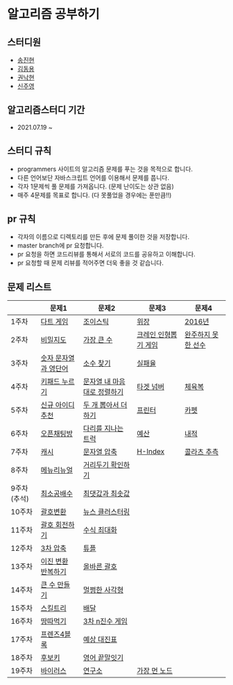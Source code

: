
# 알고리즘 공부하기
 
## 스터디원
- [송진현](https://github.com/thdwlsgus0)
- [김동용](https://github.com/kingyong9169)
- [권낙현](https://github.com/knh6269)
- [신주영](https://github.com/juyeong-chungbuk)

## 알고리즘스터디 기간
- 2021.07.19 ~ 

## 스터디 규칙 
- programmers 사이트의 알고리즘 문제를 푸는 것을 목적으로 합니다.
- 다른 언어보단 자바스크립트 언어를 이용해서 문제를 풉니다.
- 각자 1문제씩 풀 문제를 가져옵니다. (문제 난이도는 상관 없음)
- 매주 4문제를 목표로 합니다. (다 못풀었을 경우에는 푼만큼!!)

## pr 규칙
- 각자의 이름으로 디렉토리를 만든 후에 문제 풀이한 것을 저장합니다.
- master branch에 pr 요청합니다.
- pr 요청을 하면 코드리뷰를 통해서 서로의 코드를 공유하고 이해합니다.
- pr 요청할 때 문제 리뷰를 적어주면 더욱 좋을 것 같습니다.


## 문제 리스트

|  | 문제1   | 문제2 | 문제3 | 문제4
| -------- | ------ | ------------------------------------------- | --------------| ------- |
| 1주차    | [다트 게임](https://programmers.co.kr/learn/courses/30/lessons/17682) |  [조이스틱](https://programmers.co.kr/learn/courses/30/lessons/42860)     | [위장](https://programmers.co.kr/learn/courses/30/lessons/42578) | [2016년](https://programmers.co.kr/learn/courses/30/lessons/12901) |
| 2주차 | [비밀지도](https://programmers.co.kr/learn/courses/30/lessons/17681) | [가장 큰 수](https://programmers.co.kr/learn/courses/30/lessons/42746) | [크레인 인형뽑기 게임](https://programmers.co.kr/learn/courses/30/lessons/64061) | [완주하지 못한 선수](https://programmers.co.kr/learn/courses/30/lessons/42576)
| 3주차 | [숫자 문자열과 영단어](https://programmers.co.kr/learn/courses/30/lessons/81301) | [소수 찾기](https://programmers.co.kr/learn/courses/30/lessons/42839) | [실패율](https://programmers.co.kr/learn/courses/30/lessons/42889)
| 4주차 | [키패드 누르기](https://programmers.co.kr/learn/courses/30/lessons/67256) | [문자열 내 마음대로 정렬하기](https://programmers.co.kr/learn/courses/30/lessons/12915) | [타겟 넘버](https://programmers.co.kr/learn/courses/30/lessons/43165) | [체육복](https://programmers.co.kr/learn/courses/30/lessons/42862)
| 5주차 | [신규 아이디 추천](https://programmers.co.kr/learn/courses/30/lessons/72410) | [두 개 뽑아서 더하기](https://programmers.co.kr/learn/courses/30/lessons/68644?language=javascript) | [프린터](https://programmers.co.kr/learn/courses/30/lessons/42587) | [카펫](https://programmers.co.kr/learn/courses/30/lessons/42842)
| 6주차 | [오픈채팅방](https://programmers.co.kr/learn/courses/30/lessons/42888) | [다리를 지나는 트럭](https://programmers.co.kr/learn/courses/30/lessons/42583) | [예산](https://programmers.co.kr/learn/courses/30/lessons/12982) | [내적](https://programmers.co.kr/learn/courses/30/lessons/70128)
| 7주차 | [캐시](https://programmers.co.kr/learn/courses/30/lessons/17680) | [문자열 압축](https://programmers.co.kr/learn/courses/30/lessons/60057) | [H-Index](https://programmers.co.kr/learn/courses/30/lessons/42747) | [콜라츠 추측](https://programmers.co.kr/learn/courses/30/lessons/12943)
| 8주차 | [메뉴리뉴얼](https://programmers.co.kr/learn/courses/30/lessons/72411) | [거리두기 확인하기](https://programmers.co.kr/learn/courses/30/lessons/81302)
| 9주차(추석) | [최소공배수](https://programmers.co.kr/learn/courses/30/lessons/12953) | [최댓값과 최솟값](https://programmers.co.kr/learn/courses/30/lessons/12939)
| 10주차 | [괄호변환](https://programmers.co.kr/learn/courses/30/lessons/60058) | [뉴스 클러스터링](https://programmers.co.kr/learn/courses/30/lessons/17677)
| 11주차 | [괄호 회전하기](https://programmers.co.kr/learn/courses/30/lessons/76502) | [수식 최대화](https://programmers.co.kr/learn/courses/30/lessons/67257)
| 12주차 | [3차 압축](https://programmers.co.kr/learn/courses/30/lessons/17684) | [튜플](https://programmers.co.kr/learn/courses/30/lessons/64065)
| 13주차 | [이진 변환 반복하기](https://programmers.co.kr/learn/courses/30/lessons/70129) | [올바른 괄호](https://programmers.co.kr/learn/courses/30/lessons/12909)
| 14주차 | [큰 수 만들기](https://programmers.co.kr/learn/courses/30/lessons/42883) | [멀쩡한 사각형](https://programmers.co.kr/learn/courses/30/lessons/62048)
| 15주차 | [스킬트리](https://programmers.co.kr/learn/courses/30/lessons/49993) | [배달](https://programmers.co.kr/learn/courses/30/lessons/12978)
| 16주차 | [땅따먹기](https://programmers.co.kr/learn/courses/30/lessons/12913) | [3차 n진수 게임](https://programmers.co.kr/learn/courses/30/lessons/17687)
| 17주차 | [프렌즈4블록](https://programmers.co.kr/learn/courses/30/lessons/17679) | [예상 대진표](https://programmers.co.kr/learn/courses/30/lessons/12985)
| 18주차 | [후보키](https://programmers.co.kr/learn/courses/30/lessons/42890) | [영어 끝말잇기](https://programmers.co.kr/learn/courses/30/lessons/12981)
| 19주차 | [바이러스](https://www.acmicpc.net/problem/2606) | [연구소](https://www.acmicpc.net/problem/14502) | [가장 먼 노드](https://programmers.co.kr/learn/courses/30/lessons/49189)